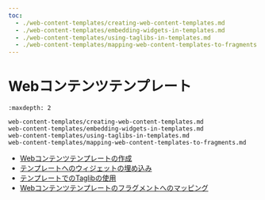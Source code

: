```yaml
---
toc:
  - ./web-content-templates/creating-web-content-templates.md
  - ./web-content-templates/embedding-widgets-in-templates.md
  - ./web-content-templates/using-taglibs-in-templates.md
  - ./web-content-templates/mapping-web-content-templates-to-fragments.md
---
```


# Webコンテンツテンプレート

```{toctree}
:maxdepth: 2

web-content-templates/creating-web-content-templates.md
web-content-templates/embedding-widgets-in-templates.md
web-content-templates/using-taglibs-in-templates.md
web-content-templates/mapping-web-content-templates-to-fragments.md
```

- [Webコンテンツテンプレートの作成](./web-content-templates/creating-web-content-templates.md)
- [テンプレートへのウィジェットの埋め込み](./web-content-templates/embedding-widgets-in-templates.md)
- [テンプレートでのTaglibの使用](./web-content-templates/using-taglibs-in-templates.md)
- [Webコンテンツテンプレートのフラグメントへのマッピング](./web-content-templates/mapping-web-content-templates-to-fragments.md)
